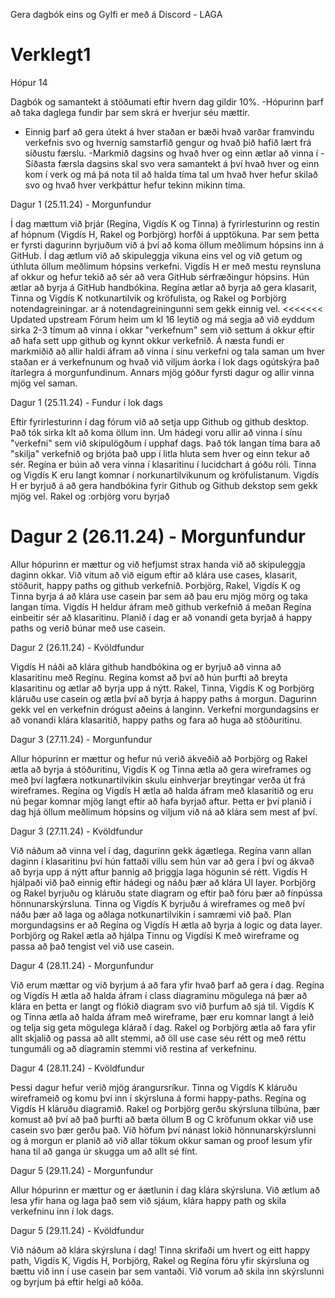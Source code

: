 Gera dagbók eins og Gylfi er með á Discord - LAGA

# Verklegt1
 Hópur 14

Dagbók og samantekt á stöðumati eftir hvern dag gildir 10%.
-Hópurinn þarf að taka daglega fundir þar sem skrá er hverjur séu mættir.
- Einnig þarf að gera útekt á hver staðan er bæði hvað varðar framvindu verkefnis svo og hvernig samstarfið gengur og hvað þið hafið lært frá síðustu færslu. 
-Markmið dagsins og hvað hver og einn ætlar að vinna í 
-Síðasta færsla dagsins skal svo vera samantekt á því hvað hver og einn kom í verk og má þá nota til að halda tíma tal um hvað hver hefur skilað svo og hvað hver verkþáttur hefur tekinn mikinn tíma.

Dagur 1 (25.11.24) - Morgunfundur

Í dag mættum við þrjár (Regína, Vigdís K og Tinna) á fyrirlesturinn og restin af hópnum (Vigdís H, Rakel og Þorbjörg) horfði á upptökuna.
Þar sem þetta er fyrsti dagurinn byrjuðum við á því að koma öllum meðlimum hópsins inn á GitHub. 
Í dag ætlum við að skipuleggja vikuna eins vel og við getum og úthluta öllum meðlimum hópsins verkefni. 
Vigdís H er með mestu reynsluna af okkur og hefur tekið að sér að vera GitHub sérfræðingur hópsins. Hún ætlar að byrja á GitHub handbókina. 
Regína ætlar að byrja að gera klasarit, Tinna og Vigdís K notkunartilvik og kröfulista, og Rakel og Þorbjörg notendagreiningar.
ar á notendagreiningunni sem gekk einnig vel.
<<<<<<< Updated upstream
Fórum heim um kl 16 leytið og má segja að við eyddum sirka 2-3 tímum að vinna í okkar "verkefnum" sem við settum á okkur eftir að hafa sett upp github og kynnt okkur verkefnið. Á næsta fundi er markmiðið að allir haldi áfram að vinna í sínu verkefni og tala saman um hver staðan er á verkefnunum og hvað við viljum áorka í lok dags ogútskýra það ítarlegra á morgunfundinum. Annars mjög góður fyrsti dagur og allir vinna mjög vel saman.


 Dagur 1 (25.11.24) - Fundur í lok dags

Eftir fyrirlesturinn í dag fórum við að setja upp Github og github desktop. Það tók sirka klt að koma öllum inn.
Um hádegi voru allir að vinna í sínu "verkefni" sem við skipulögðum í upphaf dags.
Það tók langan tíma bara að "skilja" verkefnið og brjóta það upp í litla hluta sem hver og einn tekur að sér.
Regína er búin að vera vinna í klasaritinu í lucidchart á góðu róli.
Tinna og Vigdís K eru langt komnar í norkunartilvikunum og kröfulistanum.
Vigdís H er byrjuð á að gera handbókina fyrir Github og Github dekstop sem gekk mjög vel.
Rakel og :orbjörg voru byrjað

Dagur 2 (26.11.24) - Morgunfundur
=======
Allur hópurinn er mættur og við hefjumst strax handa við að skipuleggja daginn okkar. Við vitum að við eigum eftir að klára use cases, klasarit, stöðurit, happy paths og github verkefnið. Þorbjörg, Rakel, Vigdís K og Tinna byrja á að klára use casein þar sem að þau eru mjög mörg og taka langan tíma. Vigdís H heldur áfram með github verkefnið á meðan Regína einbeitir sér að klasaritinu. Planið í dag er að vonandi geta byrjað á happy paths og verið búnar með use casein.

Dagur 2 (26.11.24) - Kvöldfundur

Vigdís H náði að klára github handbókina og er byrjuð að vinna að klasaritinu með Regínu.
Regína komst að því að hún þurfti að breyta klasaritinu og ætlar að byrja upp á nýtt. 
Rakel, Tinna, Vigdís K og Þorbjörg kláruðu use casein og ætla því að byrja á happy paths á morgun. 
Dagurinn gekk vel en verkefnin drógust aðeins á langinn. Verkefni morgundagsins er að vonandi klára klasaritið, happy paths og fara að huga að stöðuritinu. 

 Dagur 3 (27.11.24) - Morgunfundur

Allur hópurinn er mættur og hefur nú verið ákveðið að Þorbjörg og Rakel ætla að byrja á stöðuritinu, Vigdís K og Tinna ætla að gera wireframes og með því lagfæra notkunartilvikin skulu einhverjar breytingar verða út frá wireframes. Regína og Vigdís H ætla að halda áfram með klasaritið og eru nú þegar komnar mjög langt eftir að hafa byrjað aftur. Þetta er því planið í dag hjá öllum meðlimum hópsins og viljum við ná að klára sem mest af því.

Dagur 3 (27.11.24) - Kvöldfundur

Við náðum að vinna vel í dag, dagurinn gekk ágætlega. Regína vann allan daginn í klasaritinu því hún fattaði villu sem hún var að gera í því og ákvað að byrja upp á nýtt aftur þannig að þriggja laga högunin sé rétt. Vigdís H hjálpaði við það einnig eftir hádegi og náðu þær að klára UI layer. Þorbjörg og Rakel byrjuðu og kláruðu state diagram og eftir það fóru þær að fínpússa hönnunarskýrsluna. Tinna og Vigdís K byrjuðu á wireframes og með því náðu þær að laga og aðlaga notkunartilvikin í samræmi við það.
Plan morgundagsins er að Regína og Vigdís H ætla að byrja á logic og data layer. Þorbjörg og Rakel ætla að hjálpa Tinnu og Vigdísi K með wireframe og passa að það tengist vel við use casein. 

Dagur 4 (28.11.24) - Morgunfundur

Við erum mættar og við byrjum á að fara yfir hvað þarf að gera í dag. Regína og Vigdís H ætla að halda áfram í class diagraminu mögulega ná þær að klára en þetta er langt og flókið diagram svo við þurfum að sjá til. Vigdís K og Tinna ætla að halda áfram með wireframe, þær eru komnar langt á leið og telja sig geta mögulega klárað í dag. Rakel og Þorbjörg ætla að fara yfir allt skjalið og passa að allt stemmi, að öll use case séu rétt og með réttu tungumáli og að diagramin stemmi við restina af verkefninu.

Dagur 4 (28.11.24) - Kvöldfundur

Þessi dagur hefur verið mjög árangursríkur. Tinna og Vigdís K kláruðu wireframeið og komu því inn í skýrsluna á formi happy-paths. Regína og Vigdís H kláruðu diagramið. Rakel og Þorbjörg gerðu skýrsluna tilbúna, þær komust að því að það þurfti að bæta öllum B og C kröfunum okkar við use casein svo þær gerðu það. Við höfum því nánast lokið hönnunarskýrslunni og á morgun er planið að við allar tökum okkur saman og proof lesum yfir hana til að ganga úr skugga um að allt sé fínt.

Dagur 5 (29.11.24) - Morgunfundur

Allur hópurinn er mættur og er áætlunin í dag klára skýrsluna. Við ætlum að lesa yfir hana og laga það sem við sjáum, klára happy path og skila verkefninu inn í lok dags. 

Dagur 5 (29.11.24) - Kvöldfundur 

Við náðum að klára skýrsluna í dag! Tinna skrifaði um hvert og eitt happy path, Vigdís K, Vigdís H, Þorbjörg, Rakel og Regína fóru yfir skýrsluna og bættu við inn í use casein þar sem vantaði. Við vorum að skila inn skýrslunni og byrjum þá eftir helgi að kóða. 